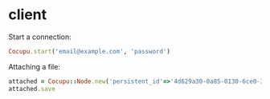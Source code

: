 client
======

Start a connection:
```ruby
Cocupu.start('email@example.com', 'password')
```

Attaching a file:
```ruby
attached = Cocupu::Node.new('persistent_id'=>'4d629a30-0a85-0130-6ce0-3c075405d3d7','url'=>'/foo/bar/nodes/4d629a30-0a85-0130-6ce0-3c075405d3d7').attach_file('Test', File.open('spec/fixtures/images/rails.png'))
attached.save
```
